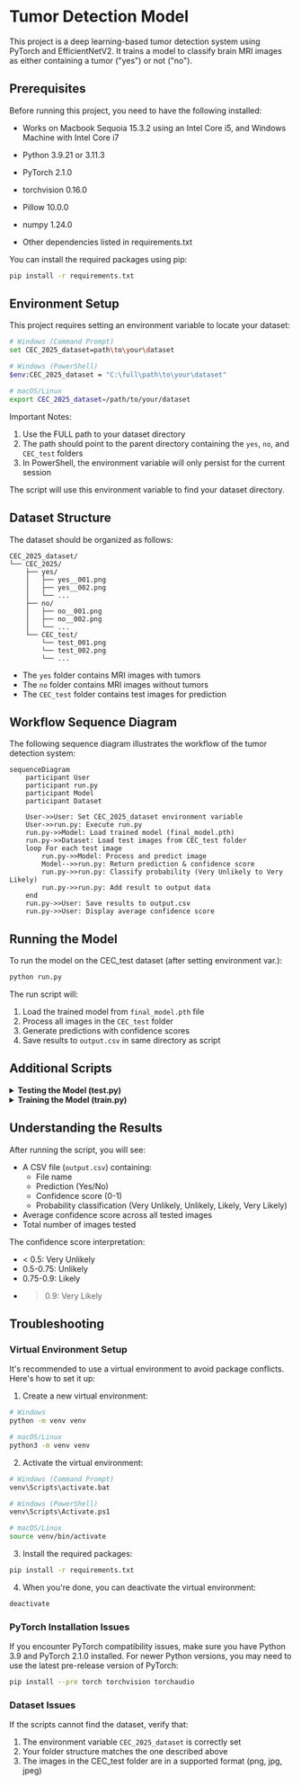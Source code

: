 # Tumor Detection Model

This project is a deep learning-based tumor detection system using PyTorch and EfficientNetV2. It trains a model to classify brain MRI images as either containing a tumor ("yes") or not ("no").

## Prerequisites

Before running this project, you need to have the following installed:

- Works on Macbook Sequoia 15.3.2 using an Intel Core i5, and Windows Machine with Intel Core i7

- Python 3.9.21 or 3.11.3
- PyTorch 2.1.0
- torchvision 0.16.0
- Pillow 10.0.0
- numpy 1.24.0
- Other dependencies listed in requirements.txt

You can install the required packages using pip:

```bash
pip install -r requirements.txt
```

## Environment Setup

This project requires setting an environment variable to locate your dataset:

```bash
# Windows (Command Prompt)
set CEC_2025_dataset=path\to\your\dataset

# Windows (PowerShell)
$env:CEC_2025_dataset = "C:\full\path\to\your\dataset"

# macOS/Linux
export CEC_2025_dataset=/path/to/your/dataset
```

Important Notes:
1. Use the FULL path to your dataset directory
2. The path should point to the parent directory containing the `yes`, `no`, and `CEC_test` folders
3. In PowerShell, the environment variable will only persist for the current session

The script will use this environment variable to find your dataset directory.

## Dataset Structure

The dataset should be organized as follows:

```
CEC_2025_dataset/
└── CEC_2025/
    ├── yes/
    │   ├── yes__001.png
    │   ├── yes__002.png
    │   └── ...
    ├── no/
    │   ├── no__001.png
    │   ├── no__002.png
    │   └── ...
    └── CEC_test/
        └── test_001.png
        └── test_002.png
        └── ...
```

- The `yes` folder contains MRI images with tumors
- The `no` folder contains MRI images without tumors
- The `CEC_test` folder contains test images for prediction

## Workflow Sequence Diagram

The following sequence diagram illustrates the workflow of the tumor detection system:

```mermaid
sequenceDiagram
    participant User
    participant run.py
    participant Model
    participant Dataset

    User->>User: Set CEC_2025_dataset environment variable
    User->>run.py: Execute run.py
    run.py->>Model: Load trained model (final_model.pth)
    run.py->>Dataset: Load test images from CEC_test folder
    loop For each test image
        run.py->>Model: Process and predict image
        Model-->>run.py: Return prediction & confidence score
        run.py->>run.py: Classify probability (Very Unlikely to Very Likely)
        run.py->>run.py: Add result to output data
    end
    run.py->>User: Save results to output.csv
    run.py->>User: Display average confidence score
```

## Running the Model

To run the model on the CEC_test dataset (after setting environment var.):

```bash
python run.py
```

The run script will:
1. Load the trained model from `final_model.pth` file
2. Process all images in the `CEC_test` folder
3. Generate predictions with confidence scores
4. Save results to `output.csv` in same directory as script

## Additional Scripts

<details>
<summary><b>Testing the Model (test.py)</b></summary>

To test the model's performance on the CEC_test dataset:

```bash
python test.py
```

The test script will:
1. Load the trained model from `final_model.pth` file
2. Process all images in the `CEC_test` folder
3. Generate predictions with confidence scores
4. Save results to `output.csv`

You can modify `NUM_IMAGES` in `test.py` to change the number of test images (default: 50).
</details>

<details>
<summary><b>Training the Model (train.py)</b></summary>

To train the model, run:

```bash
python train.py
```

The training script will:
1. Load and preprocess the images from the `yes` and `no` folders
2. Train an EfficientNetV2 model on these images
3. Save the trained model as `tumor_model_1000.pth`

You can modify the following parameters in `train.py`:
- `NUM_IMAGES`: Number of images to use for training
- `MODEL_NAME`: Name of the saved model file
- `epochs`: Number of training epochs
</details>

## Understanding the Results

After running the script, you will see:
- A CSV file (`output.csv`) containing:
  - File name
  - Prediction (Yes/No)
  - Confidence score (0-1)
  - Probability classification (Very Unlikely, Unlikely, Likely, Very Likely)
- Average confidence score across all tested images
- Total number of images tested

The confidence score interpretation:
- < 0.5: Very Unlikely
- 0.5-0.75: Unlikely
- 0.75-0.9: Likely
- > 0.9: Very Likely

## Troubleshooting

### Virtual Environment Setup

It's recommended to use a virtual environment to avoid package conflicts. Here's how to set it up:

1. Create a new virtual environment:
```bash
# Windows
python -m venv venv

# macOS/Linux
python3 -m venv venv
```

2. Activate the virtual environment:
```bash
# Windows (Command Prompt)
venv\Scripts\activate.bat

# Windows (PowerShell)
venv\Scripts\Activate.ps1

# macOS/Linux
source venv/bin/activate
```

3. Install the required packages:
```bash
pip install -r requirements.txt
```

4. When you're done, you can deactivate the virtual environment:
```bash
deactivate
```

### PyTorch Installation Issues

If you encounter PyTorch compatibility issues, make sure you have Python 3.9 and PyTorch 2.1.0 installed. For newer Python versions, you may need to use the latest pre-release version of PyTorch:

```bash
pip install --pre torch torchvision torchaudio
```

### Dataset Issues

If the scripts cannot find the dataset, verify that:
1. The environment variable `CEC_2025_dataset` is correctly set
2. Your folder structure matches the one described above
3. The images in the CEC_test folder are in a supported format (png, jpg, jpeg) 